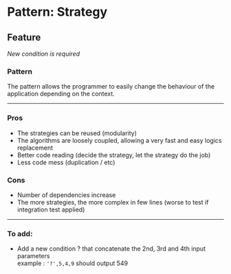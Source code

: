 # Pattern: Strategy

## Feature 

*New condition is required*

### Pattern
The pattern allows the programmer to easily change the behaviour of the application
depending on the context.

---

### Pros

- The strategies can be reused (modularity)
- The algorithms are loosely coupled, allowing a very fast and easy logics replacement
- Better code reading (decide the strategy, let the strategy do the job)
- Less code mess (duplication / etc)

### Cons

- Number of dependencies increase
- The more strategies, the more complex in few lines (worse to test if integration test applied)

---

### To add:
 - Add a new condition ? that concatenate the 2nd, 3rd and 4th input parameters  
   example : `'?',5,4,9` should output 549
